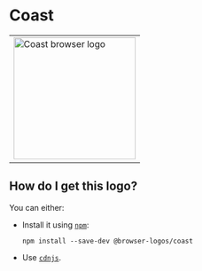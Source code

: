 # Coast

<table>
    <tr height=230>
        <td>
            <a href="https://github.com/alrra/browser-logos/tree/4a815ab441d00f131c883f42fcfe4e66db1224cf/src/archive/coast">
                <img width=220 src="https://raw.githubusercontent.com/alrra/browser-logos/4a815ab441d00f131c883f42fcfe4e66db1224cf/src/archive/coast/coast_512x512.png" alt="Coast browser logo">
            </a>
        </td>
    </tr>
</table>

## How do I get this logo?

You can either:

* Install it using [`npm`][npm]:

  `npm install --save-dev @browser-logos/coast`

* Use [`cdnjs`][cdnjs].

<!-- Link labels: -->

[cdnjs]: https://cdnjs.com/libraries/browser-logos
[npm]: https://www.npmjs.com/

